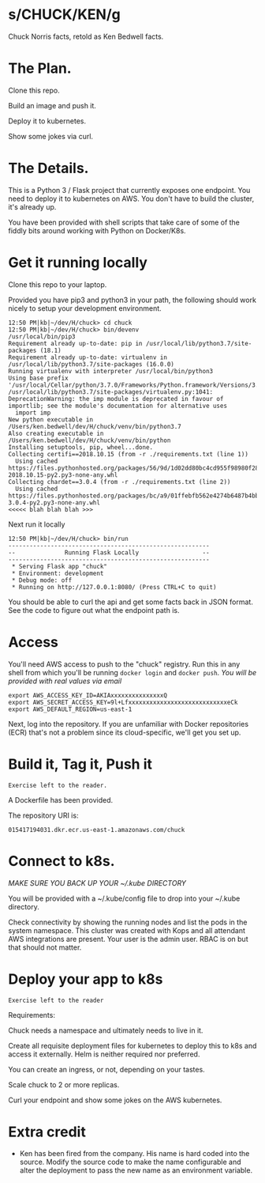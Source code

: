 

# s/CHUCK/KEN/g

Chuck Norris facts, retold as Ken Bedwell facts.


# The Plan.

Clone this repo.

Build an image and push it.

Deploy it to kubernetes.

Show some jokes via curl.


# The Details.

This is a Python 3 / Flask project that currently exposes one endpoint.  You need to deploy it to kubernetes on AWS.  You don't have to build the cluster, it's already up.

You have been provided with shell scripts that take care of some of the fiddly bits around working with Python on Docker/K8s.


# Get it running locally

Clone this repo to your laptop.

Provided you have pip3 and python3 in your path, the following should work nicely to setup your development environment.

```
12:50 PM|kb|~/dev/H/chuck> cd chuck
12:50 PM|kb|~/dev/H/chuck> bin/devenv
/usr/local/bin/pip3
Requirement already up-to-date: pip in /usr/local/lib/python3.7/site-packages (18.1)
Requirement already up-to-date: virtualenv in /usr/local/lib/python3.7/site-packages (16.0.0)
Running virtualenv with interpreter /usr/local/bin/python3
Using base prefix '/usr/local/Cellar/python/3.7.0/Frameworks/Python.framework/Versions/3.7'
/usr/local/lib/python3.7/site-packages/virtualenv.py:1041: DeprecationWarning: the imp module is deprecated in favour of importlib; see the module's documentation for alternative uses
  import imp
New python executable in /Users/ken.bedwell/dev/H/chuck/venv/bin/python3.7
Also creating executable in /Users/ken.bedwell/dev/H/chuck/venv/bin/python
Installing setuptools, pip, wheel...done.
Collecting certifi==2018.10.15 (from -r ./requirements.txt (line 1))
  Using cached https://files.pythonhosted.org/packages/56/9d/1d02dd80bc4cd955f98980f28c5ee2200e1209292d5f9e9cc8d030d18655/certifi-2018.10.15-py2.py3-none-any.whl
Collecting chardet==3.0.4 (from -r ./requirements.txt (line 2))
  Using cached https://files.pythonhosted.org/packages/bc/a9/01ffebfb562e4274b6487b4bb1ddec7ca55ec7510b22e4c51f14098443b8/chardet-3.0.4-py2.py3-none-any.whl
<<<<< blah blah blah >>>

```


Next run it locally

```
12:50 PM|kb|~/dev/H/chuck> bin/run
---------------------------------------------------------
--              Running Flask Locally                  --
---------------------------------------------------------
 * Serving Flask app "chuck"
 * Environment: development
 * Debug mode: off
 * Running on http://127.0.0.1:8080/ (Press CTRL+C to quit)
```

You should be able to curl the api and get some facts back in JSON format.  See the code to figure out what the endpoint path is.


# Access

You'll need AWS access to push to the "chuck" registry.
Run this in any shell from which you'll be running `docker login` and `docker push`.  *You will be provided with real values via email*

```
export AWS_ACCESS_KEY_ID=AKIAxxxxxxxxxxxxxxxQ
export AWS_SECRET_ACCESS_KEY=9l+LfxxxxxxxxxxxxxxxxxxxxxxxxxxxxeCk
export AWS_DEFAULT_REGION=us-east-1
```


Next, log into the repository.  If you are unfamiliar with Docker repositories (ECR) that's not a problem since its cloud-specific, we'll get you set up.


# Build it, Tag it, Push it

```
Exercise left to the reader.
```

A Dockerfile has been provided.

The repository URI is:

```
015417194031.dkr.ecr.us-east-1.amazonaws.com/chuck
```


# Connect to k8s.

*MAKE SURE YOU BACK UP YOUR ~/.kube DIRECTORY*

You will be provided with a ~/.kube/config file to drop into your ~/.kube directory.

Check connectivity by showing the running nodes and list the pods in the system namespace.  This cluster was created with Kops and all attendant AWS integrations are present.  Your user is the admin user.  RBAC is on but that should not matter.


# Deploy your app to k8s

```
Exercise left to the reader
```

Requirements:

Chuck needs a namespace and ultimately needs to live in it.

Create all requisite deployment files for kubernetes to deploy this to k8s and access it externally.  Helm is neither required nor preferred.

You can create an ingress, or not, depending on your tastes.

Scale chuck to 2 or more replicas.

Curl your endpoint and show some jokes on the AWS kubernetes.


# Extra credit

- Ken has been fired from the company.  His name is hard coded into the source.  Modify the source code to make the name configurable and alter the deployment to pass the new name as an environment variable.





